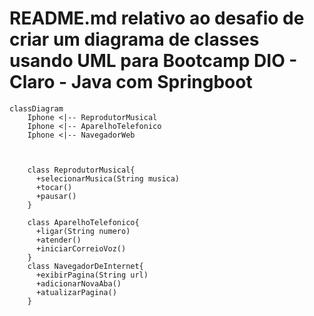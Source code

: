 # README.md relativo ao desafio de criar um diagrama de classes usando UML para Bootcamp DIO - Claro - Java com Springboot


```mermaid
classDiagram
    Iphone <|-- ReprodutorMusical
    Iphone <|-- AparelhoTelefonico
    Iphone <|-- NavegadorWeb

 

    class ReprodutorMusical{
      +selecionarMusica(String musica)
      +tocar()
      +pausar()
    }

    class AparelhoTelefonico{
      +ligar(String numero)
      +atender()
      +iniciarCorreioVoz()
    }
    class NavegadorDeInternet{
      +exibirPagina(String url)
      +adicionarNovaAba()
      +atualizarPagina()
    }
```
